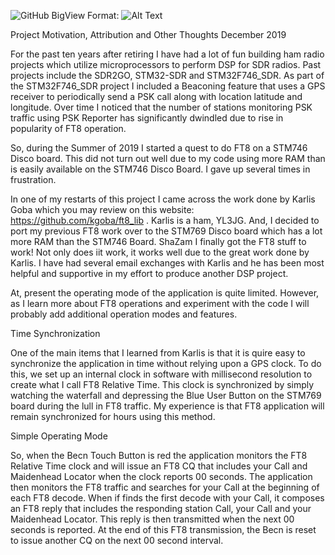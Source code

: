 ![GitHub BigView](/images/BigView.jpg)
Format: ![Alt Text](url)

Project Motivation, Attribution and Other Thoughts December 2019

For the past ten years after retiring I have had a lot of fun building ham radio projects which utilize microprocessors to perform DSP for SDR radios.  Past projects include the SDR2GO, STM32-SDR and STM32F746_SDR. As part of the  STM32F746_SDR project I included a Beaconing feature that uses a GPS receiver to periodically send a PSK call along with location latitude and longitude. Over time I noticed that the number of stations monitoring PSK traffic using PSK Reporter has significantly dwindled due to rise in popularity of FT8 operation.

So, during the Summer of 2019 I started a quest to do FT8 on a STM746 Disco board. This did not turn out well due to my code using more RAM than is easily available on the STM746 Disco Board. I gave up several times in frustration.

In one of my restarts of this project I came across the work done by Karlis Goba which you may review on this website: https://github.com/kgoba/ft8_lib . Karlis is a ham, YL3JG. And, I decided to port my previous FT8 work over to the STM769 Disco board which has a lot more RAM than the STM746 Board. ShaZam  I finally got the FT8 stuff to work! Not only does iit work, it works well due to the great work done by Karlis. I have had several email exchanges with Karlis and he has been most helpful and supportive in my effort to produce another DSP project.

At, present the operating mode of the application is quite limited. However, as I learn more about FT8 operations and experiment with the code I will probably add additional operation modes and features.

Time Synchronization

One of the main items that I learned from Karlis is that it is quire easy to synchronize the application in time without relying upon a GPS clock. To do this, we set up an internal clock in software with millisecond resolution to create what I call FT8 Relative Time. This clock is synchronized by simply watching the waterfall and depressing the Blue User Button on the STM769 board during the lull in FT8 traffic. My experience is that FT8 application will remain synchronized for hours using this method.

Simple Operating Mode

So, when the Becn Touch Button is red the application monitors the FT8 Relative Time clock and will issue an FT8 CQ that includes your Call and Maidenhead Locator when the clock reports 00 seconds. The application then monitors the FT8 traffic and searches for your Call at the beginning of each FT8 decode. When if finds the first decode with your Call, it composes an FT8 reply that includes the responding station Call, your Call and your  Maidenhead Locator. This reply is then transmitted when the next 00 seconds is reported. At the end of this FT8 transmission, the Becn is reset to issue another CQ on the next 00 second interval.

